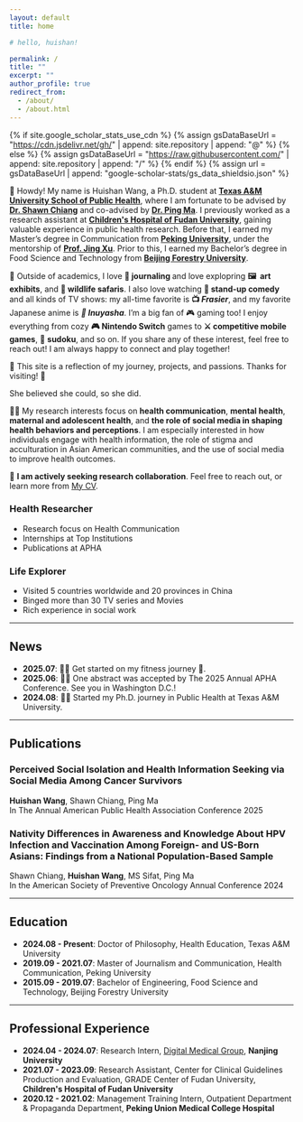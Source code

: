 ```yaml
---
layout: default
title: home

# hello, huishan!

permalink: /
title: ""
excerpt: ""
author_profile: true
redirect_from: 
  - /about/
  - /about.html
---
```


<link rel="stylesheet" href="https://cdnjs.cloudflare.com/ajax/libs/font-awesome/6.0.0/css/all.min.css">
<style>
/* 确保网格布局正确显示 */
.blog-grid {
  display: grid !important;
  grid-template-columns: repeat(auto-fit, minmax(300px, 1fr)) !important;
  gap: 1.5rem !important;
  margin: 2rem 0 !important;
}

.blog-card {
  background: #ffffff !important;
  border-radius: 12px !important;
  overflow: hidden !important;
  box-shadow: 0 2px 12px rgba(1, 47, 99, 0.08) !important;
  transition: all 0.3s cubic-bezier(0.4, 0, 0.2, 1) !important;
}

.blog-card:hover {
  transform: translateY(-8px) !important;
  box-shadow: 0 8px 25px rgba(1, 47, 99, 0.15) !important;
}

.blog-card-image {
  position: relative !important;
  width: 100% !important;
  height: 200px !important;
  overflow: hidden !important;
}

.blog-card-image img {
  width: 100% !important;
  height: 100% !important;
  object-fit: cover !important;
  transition: transform 0.3s ease !important;
}

.blog-badge {
  position: absolute !important;
  top: 12px !important;
  left: 12px !important;
  background: linear-gradient(135deg, #FE667B 0%, #ff8599 100%) !important;
  color: white !important;
  padding: 0.4em 0.8em !important;
  border-radius: 20px !important;
  font-size: 0.75em !important;
  font-weight: 600 !important;
  box-shadow: 0 2px 8px rgba(254, 102, 123, 0.3) !important;
  z-index: 10 !important;
}

.blog-card-content {
  padding: 1.2rem !important;
}

.blog-title {
  font-size: 1.1rem !important;
  font-weight: 700 !important;
  color: #012F63 !important;
  margin-bottom: 0.8rem !important;
  line-height: 1.3 !important;
}

.blog-description {
  font-size: 0.9rem !important;
  color: #666 !important;
  line-height: 1.5 !important;
  margin-bottom: 1rem !important;
}

.blog-links {
  display: flex !important;
  gap: 0.6rem !important;
  flex-wrap: wrap !important;
  align-items: flex-end !important;
}

.blog-link {
  display: inline-flex !important;
  align-items: center !important;
  gap: 0.3rem !important;
  padding: 0.4em 0.8em !important;
  background: linear-gradient(135deg, #FE667B 0%, #ff8599 100%) !important;
  color: white !important;
  text-decoration: none !important;
  border-radius: 20px !important;
  font-size: 0.8rem !important;
  font-weight: 500 !important;
  transition: all 0.3s ease !important;
  box-shadow: 0 2px 8px rgba(254, 102, 123, 0.2) !important;
}

.blog-link:hover {
  transform: translateY(-2px) !important;
  box-shadow: 0 4px 12px rgba(254, 102, 123, 0.3) !important;
  color: white !important;
  text-decoration: none !important;
}

/* 响应式设计 */
@media (max-width: 768px) {
  .blog-grid {
    grid-template-columns: 1fr !important;
    gap: 1rem !important;
  }
  
  .blog-card-image {
    height: 180px !important;
  }
}

@media (min-width: 769px) and (max-width: 1024px) {
  .blog-grid {
    grid-template-columns: repeat(2, 1fr) !important;
  }
}

@media (min-width: 1025px) {
  .blog-grid {
    grid-template-columns: repeat(3, 1fr) !important;
  }
}

/* Publications统一设计风格 */
.publication-box {
  display: flex !important;
  background: #ffffff !important;
  border-radius: 12px !important;
  overflow: hidden !important;
  box-shadow: 0 2px 12px rgba(1, 47, 99, 0.08) !important;
  transition: all 0.3s cubic-bezier(0.4, 0, 0.2, 1) !important;
  margin: 1.5rem 0 !important;
  align-items: center !important;
  padding-left: 1.5rem !important;
}

.publication-box:hover {
  transform: translateY(-5px) !important;
  box-shadow: 0 8px 25px rgba(1, 47, 99, 0.15) !important;
}

.publication-image {
  position: relative !important;
  width: 280px !important;
  height: 180px !important;
  flex-shrink: 0 !important;
  overflow: hidden !important;
}

.publication-image img {
  width: 100% !important;
  height: 100% !important;
  object-fit: cover !important;
  transition: transform 0.3s ease !important;
}

.publication-image:hover img {
  transform: scale(1.03) !important;
}

.publication-badge {
  position: absolute !important;
  top: 12px !important;
  left: 0px !important;
  background: linear-gradient(135deg, #FE667B 0%, #ff8599 100%) !important;
  color: white !important;
  padding: 0.4em 0.8em !important;
  border-radius: 20px !important;
  font-size: 0.75em !important;
  font-weight: 600 !important;
  box-shadow: 0 2px 8px rgba(254, 102, 123, 0.3) !important;
  z-index: 10 !important;
}

.publication-content {
  flex: 1 !important;
  padding: 1.8rem 1.8rem 1.8rem 0.8rem !important;
  display: flex !important;
  flex-direction: column !important;
  gap: 0.8rem !important;
}

.publication-title {
  font-size: 1.25rem !important;
  font-weight: 700 !important;
  color: #012F63 !important;
  margin: 0 !important;
  line-height: 1.3 !important;
}

.publication-authors {
  font-size: 1rem !important;
  color: #333 !important;
  line-height: 1.4 !important;
}

.publication-venue {
  font-size: 0.95rem !important;
  color: #666 !important;
  font-style: italic !important;
}

.publication-links {
  display: flex !important;
  gap: 0.8rem !important;
  flex-wrap: wrap !important;
  margin-top: 0.5rem !important;
}

.publication-link {
  display: inline-flex !important;
  align-items: center !important;
  gap: 0.4rem !important;
  padding: 0.5em 1em !important;
  background: linear-gradient(135deg, #FE667B 0%, #ff8599 100%) !important;
  color: white !important;
  text-decoration: none !important;
  border-radius: 20px !important;
  font-size: 0.85rem !important;
  font-weight: 500 !important;
  transition: all 0.3s ease !important;
  box-shadow: 0 2px 8px rgba(254, 102, 123, 0.2) !important;
}

.publication-link:hover {
  transform: translateY(-2px) !important;
  box-shadow: 0 4px 12px rgba(254, 102, 123, 0.3) !important;
  color: white !important;
  text-decoration: none !important;
}

.publication-link i {
  font-size: 0.9em !important;
}

/* 响应式设计 - Publications */
@media (max-width: 768px) {
  .publication-box {
    flex-direction: column !important;
    margin: 1rem 0 !important;
  }
  
  .publication-image {
    width: 100% !important;
    height: 160px !important;
  }
  
  .publication-content {
    padding: 1.2rem !important;
    gap: 0.6rem !important;
  }
  
  .publication-title {
    font-size: 1.1rem !important;
  }
  
  .publication-authors,
  .publication-venue {
    font-size: 0.9rem !important;
  }
}

@media (min-width: 769px) and (max-width: 1024px) {
  .publication-image {
    width: 240px !important;
    height: 160px !important;
  }
  
  .publication-content {
    padding: 1.5rem 1.5rem 1.5rem 0.8rem !important;
  }
  
  .publication-title {
    font-size: 1.15rem !important;
  }
}
</style>

{% if site.google_scholar_stats_use_cdn %}
{% assign gsDataBaseUrl = "https://cdn.jsdelivr.net/gh/" | append: site.repository | append: "@" %}
{% else %}
{% assign gsDataBaseUrl = "https://raw.githubusercontent.com/" | append: site.repository | append: "/" %}
{% endif %}
{% assign url = gsDataBaseUrl | append: "google-scholar-stats/gs_data_shieldsio.json" %}

<span class='anchor' id='about-me'></span>

🐼 Howdy! My name is <span class="accent-text">Huishan Wang</span>, a Ph.D. student at 
<i class="fas fa-university"></i> 
<a href="https://public-health.tamu.edu/" class="link-accent"><strong>Texas A&amp;M University School of Public Health</strong></a>, 
where I am fortunate to be advised by 
<a href="https://shawnchiang.com/" class="link-accent"><strong>Dr. Shawn Chiang</strong></a> 
and co-advised by 
<a href="https://public-health.tamu.edu/directory/ma.html" class="link-accent"><strong>Dr. Ping Ma</strong></a>.
I previously worked as a research assistant at 
<i class="fas fa-hospital-alt"></i> 
<a href="https://ch.shmu.edu.cn/english" class="link-accent"><strong>Children's Hospital of Fudan University</strong></a>, 
gaining valuable experience in public health research. 
Before that, I earned my Master’s degree in Communication from 
<i class="fas fa-university"></i> 
<a href="https://english.pku.edu.cn/" class="link-accent"><strong>Peking University</strong></a>, 
under the mentorship of 
<a href="https://sjc.pku.edu.cn/info/1130/11658.htm" class="link-accent"><strong>Prof. Jing Xu</strong></a>.
Prior to this, I earned my Bachelor’s degree in Food Science and Technology from 
<i class="fas fa-university"></i> 
<a href="https://english.bjfu.edu.cn/" class="link-accent"><strong>Beijing Forestry University</strong></a>.

🎨 Outside of academics, I love <strong> 📝 journaling </strong> and love explopring <strong>🖼 ️ art exhibits</strong>, and <strong> 🐽 wildlife safaris</strong>. I also love watching <strong> 🎤 stand-up comedy</strong> and all kinds of TV shows: my all-time favorite is <strong> 📺 <em>Frasier</em></strong>, and my favorite Japanese anime is <strong><em>🍥 Inuyasha</em></strong>. I’m a big fan of 🎮 gaming too! I enjoy everything from cozy <strong>🎮 Nintendo Switch</strong> games to <strong>⚔️ competitive mobile games</strong>, 🧠 <strong>sudoku</strong>, and so on. If you share any of these interest, feel free to reach out! I am always happy to connect and play together! 

💖 This site is a reflection of my journey, projects, and passions. Thanks for visiting! 💖

<div class="quote-accent">
<span class="primary-gradient-text">She believed she could, so she did.</span>
</div>

🧑‍🎓 My research interests focus on <strong>health communication</strong>, <strong>mental health</strong>, <strong>maternal and adolescent health</strong>, and <strong>the role of social media in shaping health behaviors and perceptions</strong>. I am especially interested in how individuals engage with health information, the role of stigma and acculturation in Asian American communities, and the use of social media to improve health outcomes.

👻 **I am actively seeking research collaboration**. Feel free to reach out, or learn more from <a href="assets/whs_CV_PHD_2025.pdf" class="link-accent">My CV</a>.

<div class="highlight-blocks">

  <div class="highlight-block floating-card">
    <h3><i class="fas fa-microscope"></i> Health Researcher</h3>
    <ul>
      <li>Research focus on <span class="accent-text">Health Communication</span></li>
      <li>Internships at <span class="primary-gradient-text">Top Institutions</span></li>
      <li>Publications at <span class="accent-text">APHA</span></li>
    </ul>
  </div>

  <div class="highlight-block floating-card">
    <h3><i class="fas fa-globe-asia"></i> Life Explorer</h3>
    <ul>
      <li>Visited <span class="accent-text">5 countries worldwide and 20 provinces </span> in China</li>
      <li>Binged more than <span class="accent-text"> 30 TV series and Movies </span> </li>
      <li>Rich experience in <span class="primary-gradient-text">social work</span></li>
    </ul>
  </div>

</div>

<hr>

<h2><i class="fas fa-fire"></i> News</h2>
<ul>
   <li><strong>2025.07</strong>: 🎉🎉 Get started on my fitness journey 💪.</li>
   <li><strong>2025.06</strong>: 🎉🎉 One abstract was accepted by The 2025 Annual APHA Conference. See you in Washington D.C.!</li>
   <li><strong>2024.08</strong>: 🎉🎉 Started my Ph.D. journey in Public Health at Texas A&M University.</li>
</ul>

<hr>

<h2><i class="fas fa-file-alt"></i> Publications</h2>

<div class="publication-box">
  <div class="publication-content">
    <h3 class="publication-title">
      Perceived Social Isolation and Health Information Seeking via Social Media Among Cancer Survivors
    </h3>
    <div class="publication-authors">
      <strong>Huishan Wang</strong>, Shawn Chiang, Ping Ma
    </div>
    <div class="publication-venue">
      In The Annual American Public Health Association Conference 2025
    </div>
  </div>
</div>

<div class="publication-box">
  <div class="publication-content">
    <h3 class="publication-title">
      Nativity Differences in Awareness and Knowledge About HPV Infection and Vaccination Among Foreign- and US-Born Asians: Findings from a National Population-Based Sample
    </h3>
    <div class="publication-authors">
      Shawn Chiang, <strong>Huishan Wang</strong>, MS Sifat, Ping Ma
    </div>
    <div class="publication-venue">
      In the American Society of Preventive Oncology Annual Conference 2024
    </div>
  </div>
</div>


<hr>

<h2><i class="fas fa-graduation-cap"></i> Education</h2>
<ul>
  <li><strong>2024.08 - Present</strong>: Doctor of Philosophy, Health Education, <span class="primary-gradient-text">Texas A&M University</span></li>
  <li><strong>2019.09 - 2021.07</strong>: Master of Journalism and Communication, Health Communication, <span class="primary-gradient-text">Peking University</span></li>
  <li><strong>2015.09 - 2019.07</strong>: Bachelor of Engineering, Food Science and Technology, <span class="primary-gradient-text">Beijing Forestry University</span></li>
</ul>

<hr>

<h2><i class="fas fa-laptop-code"></i> Professional Experience</h2>
<ul>
  <li><strong>2024.04 - 2024.07</strong>: Research Intern, <a href="https://hcdata.nju.edu.cn/" class="link-accent">Digital Medical Group</a>, <strong>Nanjing University</strong></li>
  <li><strong>2021.07 - 2023.09</strong>: Research Assistant, Center for Clinical Guidelines Production and Evaluation, GRADE Center of Fudan University, <strong>Children's Hospital of Fudan University</strong></li>
  <li><strong>2020.12 - 2021.02</strong>: Management Training Intern, Outpatient Department & Propaganda Department, <strong>Peking Union Medical College Hospital</strong></li>
</ul>

